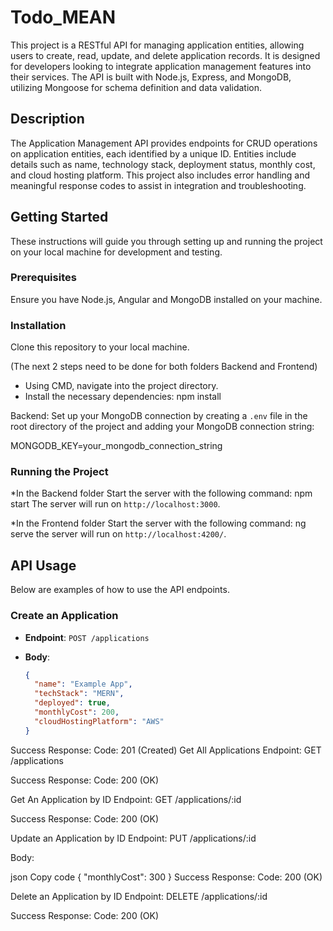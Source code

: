 # Todo_MEAN

This project is a RESTful API for managing application entities, allowing users to create, read, update, and delete application records. It is designed for developers looking to integrate application management features into their services. The API is built with Node.js, Express, and MongoDB, utilizing Mongoose for schema definition and data validation.

## Description

The Application Management API provides endpoints for CRUD operations on application entities, each identified by a unique ID. Entities include details such as name, technology stack, deployment status, monthly cost, and cloud hosting platform. This project also includes error handling and meaningful response codes to assist in integration and troubleshooting.

## Getting Started

These instructions will guide you through setting up and running the project on your local machine for development and testing.

### Prerequisites

Ensure you have Node.js, Angular and MongoDB installed on your machine.

### Installation

Clone this repository to your local machine.

(The next 2 steps need to be done for both folders Backend and Frontend)
- Using CMD, navigate into the project directory.
- Install the necessary dependencies:
npm install

Backend:
Set up your MongoDB connection by creating a `.env` file in the root directory of the project and adding your MongoDB connection string:

MONGODB_KEY=your_mongodb_connection_string

### Running the Project

*In the Backend folder
Start the server with the following command: npm start
The server will run on `http://localhost:3000`.

*In the Frontend folder
Start the server with the following command: ng serve
the server will run on `http://localhost:4200/`.

## API Usage

Below are examples of how to use the API endpoints.

### Create an Application

- **Endpoint**: `POST /applications`
- **Body**:

  ```json
  {
    "name": "Example App",
    "techStack": "MERN",
    "deployed": true,
    "monthlyCost": 200,
    "cloudHostingPlatform": "AWS"
  }
Success Response: Code: 201 (Created)
Get All Applications
Endpoint: GET /applications

Success Response: Code: 200 (OK)

Get An Application by ID
Endpoint: GET /applications/:id

Success Response: Code: 200 (OK)

Update an Application by ID
Endpoint: PUT /applications/:id

Body:

json
Copy code
{
  "monthlyCost": 300
}
Success Response: Code: 200 (OK)

Delete an Application by ID
Endpoint: DELETE /applications/:id

Success Response: Code: 200 (OK)